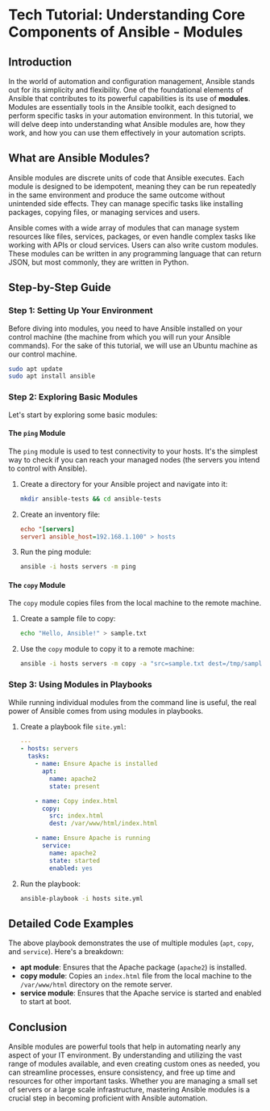 # Tech Tutorial: Understanding Core Components of Ansible - Modules

## Introduction

In the world of automation and configuration management, Ansible stands out for its simplicity and flexibility. One of the foundational elements of Ansible that contributes to its powerful capabilities is its use of **modules**. Modules are essentially tools in the Ansible toolkit, each designed to perform specific tasks in your automation environment. In this tutorial, we will delve deep into understanding what Ansible modules are, how they work, and how you can use them effectively in your automation scripts.

## What are Ansible Modules?

Ansible modules are discrete units of code that Ansible executes. Each module is designed to be idempotent, meaning they can be run repeatedly in the same environment and produce the same outcome without unintended side effects. They can manage specific tasks like installing packages, copying files, or managing services and users.

Ansible comes with a wide array of modules that can manage system resources like files, services, packages, or even handle complex tasks like working with APIs or cloud services. Users can also write custom modules. These modules can be written in any programming language that can return JSON, but most commonly, they are written in Python.

## Step-by-Step Guide

### Step 1: Setting Up Your Environment

Before diving into modules, you need to have Ansible installed on your control machine (the machine from which you will run your Ansible commands). For the sake of this tutorial, we will use an Ubuntu machine as our control machine.

```bash
sudo apt update
sudo apt install ansible
```

### Step 2: Exploring Basic Modules

Let's start by exploring some basic modules:

#### The `ping` Module

The `ping` module is used to test connectivity to your hosts. It's the simplest way to check if you can reach your managed nodes (the servers you intend to control with Ansible).

1. Create a directory for your Ansible project and navigate into it:
    ```bash
    mkdir ansible-tests && cd ansible-tests
    ```

2. Create an inventory file:
    ```ini
    echo "[servers]
    server1 ansible_host=192.168.1.100" > hosts
    ```

3. Run the ping module:
    ```bash
    ansible -i hosts servers -m ping
    ```

#### The `copy` Module

The `copy` module copies files from the local machine to the remote machine.

1. Create a sample file to copy:
    ```bash
    echo "Hello, Ansible!" > sample.txt
    ```

2. Use the `copy` module to copy it to a remote machine:
    ```bash
    ansible -i hosts servers -m copy -a "src=sample.txt dest=/tmp/sample.txt"
    ```

### Step 3: Using Modules in Playbooks

While running individual modules from the command line is useful, the real power of Ansible comes from using modules in playbooks.

1. Create a playbook file `site.yml`:
    ```yaml
    ---
    - hosts: servers
      tasks:
        - name: Ensure Apache is installed
          apt:
            name: apache2
            state: present

        - name: Copy index.html
          copy:
            src: index.html
            dest: /var/www/html/index.html

        - name: Ensure Apache is running
          service:
            name: apache2
            state: started
            enabled: yes
    ```

2. Run the playbook:
    ```bash
    ansible-playbook -i hosts site.yml
    ```

## Detailed Code Examples

The above playbook demonstrates the use of multiple modules (`apt`, `copy`, and `service`). Here's a breakdown:

- **apt module**: Ensures that the Apache package (`apache2`) is installed.
- **copy module**: Copies an `index.html` file from the local machine to the `/var/www/html` directory on the remote server.
- **service module**: Ensures that the Apache service is started and enabled to start at boot.

## Conclusion

Ansible modules are powerful tools that help in automating nearly any aspect of your IT environment. By understanding and utilizing the vast range of modules available, and even creating custom ones as needed, you can streamline processes, ensure consistency, and free up time and resources for other important tasks. Whether you are managing a small set of servers or a large scale infrastructure, mastering Ansible modules is a crucial step in becoming proficient with Ansible automation.